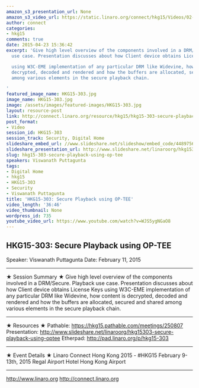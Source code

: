 ```yaml
---
amazon_s3_presentation_url: None
amazon_s3_video_url: https://static.linaro.org/connect/hkg15/Videos/02-11-Wednesday/HKG15-303%20Secure%20Playback%20using%20OP-TEE.mp4
author: connect
categories:
- hkg15
comments: true
date: 2015-04-23 15:36:42
excerpt: 'Give high level overview of the components involved in a DRM/Secure. Playback
  use case. Presentation discusses about how Client device obtains License Keys

  using W3C-EME implementation of any particular DRM like Widevine, how content is
  decrypted, decoded and rendered and how the buffers are allocated, secured and shared
  among various elements in the secure playback chain.

'
featured_image_name: HKG15-303.jpg
image_name: HKG15-303.jpg
image: /assets/images/featured-images/HKG15-303.jpg
layout: resource-post
link: http://connect.linaro.org/resource/hkg15/hkg15-303-secure-playback-using-op-tee/
post_format:
- Video
session_id: HKG15-303
session_track: Security, Digital Home
slideshare_embed_url: //www.slideshare.net/slideshow/embed_code/44897560
slideshare_presentation_url: http://www.slideshare.net/linaroorg/hkg15303-secure-playback-using-optee
slug: hkg15-303-secure-playback-using-op-tee
speakers: Viswanath Puttagunta
tags:
- Digital Home
- hkg15
- HKG15-303
- Security
- Viswanath Puttagunta
title: 'HKG15-303: Secure Playback using OP-TEE'
video_length: '36:46'
video_thumbnail: None
wordpress_id: 735
youtube_video_url: https://www.youtube.com/watch?v=WJS5ygNGaO8
---
```


## HKG15-303: Secure Playback using OP-TEE

Speaker: Viswanath Puttagunta
Date: February 11, 2015

---

★ Session Summary ★
Give high level overview of the components involved in a DRM/Secure. Playback use case. Presentation discusses about how Client device obtains License Keys using W3C-EME implementation of any particular DRM like Widevine, how content is decrypted, decoded and rendered and how the buffers are allocated, secured and shared among various elements in the secure playback chain.

---

★ Resources ★
Pathable: https://hkg15.pathable.com/meetings/250807
Presentation: http://www.slideshare.net/linaroorg/hkg15303-secure-playback-using-optee
Etherpad: http://pad.linaro.org/p/hkg15-303

---

★ Event Details ★
Linaro Connect Hong Kong 2015 - #HKG15
February 9-13th, 2015
Regal Airport Hotel Hong Kong Airport

---

http://www.linaro.org
http://connect.linaro.org
